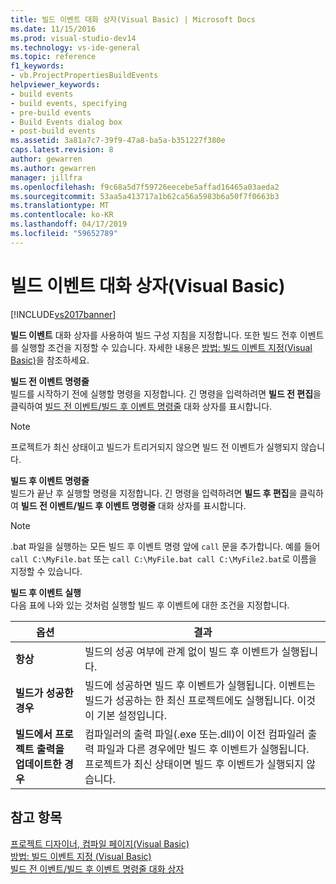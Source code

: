 ```yaml
---
title: 빌드 이벤트 대화 상자(Visual Basic) | Microsoft Docs
ms.date: 11/15/2016
ms.prod: visual-studio-dev14
ms.technology: vs-ide-general
ms.topic: reference
f1_keywords:
- vb.ProjectPropertiesBuildEvents
helpviewer_keywords:
- build events
- build events, specifying
- pre-build events
- Build Events dialog box
- post-build events
ms.assetid: 3a81a7c7-39f9-47a8-ba5a-b351227f380e
caps.latest.revision: 8
author: gewarren
ms.author: gewarren
manager: jillfra
ms.openlocfilehash: f9c68a5d7f59726eecebe5affad16465a03aeda2
ms.sourcegitcommit: 53aa5a413717a1b62ca56a5983b6a50f7f0663b3
ms.translationtype: MT
ms.contentlocale: ko-KR
ms.lasthandoff: 04/17/2019
ms.locfileid: "59652789"
---
```

# <a name="build-events-dialog-box-visual-basic"></a>빌드 이벤트 대화 상자(Visual Basic)
[!INCLUDE[vs2017banner](../../includes/vs2017banner.md)]

**빌드 이벤트** 대화 상자를 사용하여 빌드 구성 지침을 지정합니다. 또한 빌드 전후 이벤트를 실행할 조건을 지정할 수 있습니다. 자세한 내용은 [방법: 빌드 이벤트 지정(Visual Basic)](../../ide/how-to-specify-build-events-visual-basic.md)을 참조하세요.  
  
 **빌드 전 이벤트 명령줄**  
 빌드를 시작하기 전에 실행할 명령을 지정합니다. 긴 명령을 입력하려면 **빌드 전 편집**을 클릭하여 [빌드 전 이벤트/빌드 후 이벤트 명령줄](../../ide/reference/pre-build-event-post-build-event-command-line-dialog-box.md) 대화 상자를 표시합니다.  
  
> [!NOTE]
>  프로젝트가 최신 상태이고 빌드가 트리거되지 않으면 빌드 전 이벤트가 실행되지 않습니다.  
  
 **빌드 후 이벤트 명령줄**  
 빌드가 끝난 후 실행할 명령을 지정합니다. 긴 명령을 입력하려면 **빌드 후 편집**을 클릭하여 **빌드 전 이벤트/빌드 후 이벤트 명령줄** 대화 상자를 표시합니다.  
  
> [!NOTE]
>  .bat 파일을 실행하는 모든 빌드 후 이벤트 명령 앞에 `call` 문을 추가합니다. 예를 들어 `call C:\MyFile.bat` 또는 `call C:\MyFile.bat call C:\MyFile2.bat`로 이름을 지정할 수 있습니다.  
  
 **빌드 후 이벤트 실행**  
 다음 표에 나와 있는 것처럼 실행할 빌드 후 이벤트에 대한 조건을 지정합니다.  
  
|옵션|결과|  
|------------|------------|  
|**항상**|빌드의 성공 여부에 관계 없이 빌드 후 이벤트가 실행됩니다.|  
|**빌드가 성공한 경우**|빌드에 성공하면 빌드 후 이벤트가 실행됩니다. 이벤트는 빌드가 성공하는 한 최신 프로젝트에도 실행됩니다. 이것이 기본 설정입니다.|  
|**빌드에서 프로젝트 출력을 업데이트한 경우**|컴파일러의 출력 파일(.exe 또는.dll)이 이전 컴파일러 출력 파일과 다른 경우에만 빌드 후 이벤트가 실행됩니다. 프로젝트가 최신 상태이면 빌드 후 이벤트가 실행되지 않습니다.|  
  
## <a name="see-also"></a>참고 항목  
 [프로젝트 디자이너, 컴파일 페이지(Visual Basic)](../../ide/reference/compile-page-project-designer-visual-basic.md)   
 [방법: 빌드 이벤트 지정 (Visual Basic)](../../ide/how-to-specify-build-events-visual-basic.md)   
 [빌드 전 이벤트/빌드 후 이벤트 명령줄 대화 상자](../../ide/reference/pre-build-event-post-build-event-command-line-dialog-box.md)
